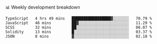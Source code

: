 📊 Weekly development breakdown
<!--START_SECTION:waka-->
```text
TypeScript   4 hrs 49 mins   █████████████████▓░░░░░░░   70.79 % 
JavaScript   46 mins         ██▓░░░░░░░░░░░░░░░░░░░░░░   11.29 % 
SCSS         32 mins         ██░░░░░░░░░░░░░░░░░░░░░░░   08.07 % 
Solidity     13 mins         █░░░░░░░░░░░░░░░░░░░░░░░░   03.37 % 
JSON         8 mins          ▓░░░░░░░░░░░░░░░░░░░░░░░░   02.18 % 
```
<!--END_SECTION:waka-->
